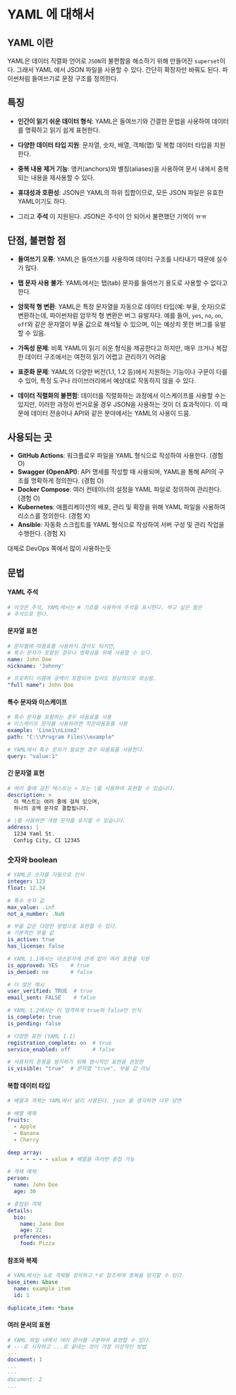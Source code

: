 # YAML 에 대해서



## YAML 이란

YAML은 데이터 직렬화 언어로 `JSON`의 불편함을 해소하기 위해 만들어진 `superset`이다. 그래서 YAML 에서 JSON 파일을 사용할 수 있다. 간단히 확장자만 바꿔도 된다. 파이썬처럼 들여쓰기로 문장 구조를 정의한다.



## 특징

- **인간이 읽기 쉬운 데이터 형식**: YAML은 들여쓰기와 간결한 문법을 사용하여 데이터를 명확하고 읽기 쉽게 표현한다.

- **다양한 데이터 타입 지원**: 문자열, 숫자, 배열, 객체(맵) 및 복합 데이터 타입을 지원한다.

- **중복 내용 제거 기능**: 앵커(anchors)와 별칭(aliases)을 사용하여 문서 내에서 중복되는 내용을 재사용할 수 있다.

- **휴대성과 호환성**: JSON은 YAML의 하위 집합이므로, 모든 JSON 파일은 유효한 YAML이기도 하다.

- 그리고 **주석** 이 지원된다. JSON은 주석이 안 되어서 불편했던 기억이 ㅠㅠ



## 단점, 불편함 점

- **들여쓰기 오류**: YAML은 들여쓰기를 사용하여 데이터 구조를 나타내기 때문에 실수가 많다. 

- **탭 문자 사용 불가**: YAML에서는 탭(tab) 문자를 들여쓰기 용도로 사용할 수 없다고 한다.

- **암묵적 형 변환**: YAML은 특정 문자열을 자동으로 데이터 타입(예: 부울, 숫자)으로 변환하는데, 파이썬처럼 암무적 형 변환은 버그 유발자다. 예를 들어, `yes`, `no`, `on`, `off`와 같은 문자열이 부울 값으로 해석될 수 있으며, 이는 예상치 못한 버그를 유발할 수 있음.

- **가독성 문제**: 비록 YAML이 읽기 쉬운 형식을 제공한다고 하지만, 매우 크거나 복잡한 데이터 구조에서는 여전히 읽기 어렵고 관리하기 어려움

- **표준화 문제**: YAML의 다양한 버전(1.1, 1.2 등)에서 지원하는 기능이나 구문이 다를 수 있어, 특정 도구나 라이브러리에서 예상대로 작동하지 않을 수 있다.

- **데이터 직렬화의 불편함**: 데이터를 직렬화하는 과정에서 이스케이프를 사용할 수는 있지만, 이러한 과정이 번거로울 경우 JSON을 사용하는 것이 더 효과적이다. 이 때문에 데이터 전송이나 API와 같은 분야에서는 YAML의 사용이 드뭄.

## 사용되는 곳

- **GitHub Actions**: 워크플로우 파일을 YAML 형식으로 작성하여 사용한다. (경험 O)
- **Swagger (OpenAPI)**: API 명세를 작성할 때 사용되며, YAML을 통해 API의 구조를 명확하게 정의한다. (경험 O)
- **Docker Compose**: 여러 컨테이너의 설정을 YAML 파일로 정의하여 관리한다. (경험 O)
- **Kubernetes**: 애플리케이션의 배포, 관리 및 확장을 위해 YAML 파일을 사용하여 리소스를 정의한다. (경험 X)
- **Ansible**: 자동화 스크립트를 YAML 형식으로 작성하여 서버 구성 및 관리 작업을 수행한다. (경험 X)

대체로 DevOps 쪽에서 많이 사용하는듯



## 문법

#### YAML 주석

```yaml
# 이것은 주석, YAML에서는 # 기호를 사용하여 주석을 표시한다. 하고 싶은 말은
# 주석으로 한다.
```

#### 문자열 표현

```yaml
# 문자열에 따옴표를 사용하지 않아도 되지만, 
# 특수 문자가 포함된 경우나 명확성을 위해 사용할 수 있다.
name: John Doe
nickname: 'Johnny'

# 프로퍼티 이름에 공백이 포함되어 있어도 정상적으로 파싱됨.
"full name": John Doe
```

#### 특수 문자와 이스케이프

```yaml
# 특수 문자를 포함하는 경우 따옴표를 사용 
# 이스케이프 문자를 사용하려면 작은따옴표를 사용
example: 'Line1\nLine2'
path: "C:\\Program Files\\example"

# YAML에서 특수 문자가 필요한 경우 따옴표를 사용한다.
query: "value:1"
```

#### 긴 문자열 표현

```yaml
# 여러 줄에 걸친 텍스트는 > 또는 |를 사용하여 표현할 수 있습니다.
description: >
  이 텍스트는 여러 줄에 걸쳐 있으며,
  하나의 공백 문자로 결합됩니다.

# |를 사용하면 개행 문자를 유지할 수 있습니다.
address: |
  1234 Yaml St.
  Config City, CI 12345

```

### 숫자와 boolean

```yaml
# YAML은 숫자를 자동으로 인식
integer: 123
float: 12.34

# 특수 숫자 값
max_value: .inf
not_a_number: .NaN

# 부울 값은 다양한 방법으로 표현할 수 있다.
# 기본적인 부울 값
is_active: true
has_license: false

# YAML 1.1에서는 대소문자에 관계 없이 여러 표현을 지원
is_approved: YES    # true
is_denied: no       # false

# 더 많은 예시
user_verified: TRUE  # true
email_sent: FALSE    # false

# YAML 1.2에서는 더 엄격하게 true와 false만 인식
is_complete: true
is_pending: false

# 다양한 표현 (YAML 1.1)
registration_complete: on  # true
service_enabled: off       # false

# 사용자의 혼동을 방지하기 위해 명시적인 표현을 권장한
is_visible: "true"  # 문자열 "true", 부울 값 아님


```

#### 복합 데이터 타입

```yaml
# 배열과 객체는 YAML에서 널리 사용된다. json 을 생각하면 너무 당연

# 배열 예제
fruits:
  - Apple
  - Banana
  - Cherry

deep array:
    - - - - - value # 배열을 여러번 중첩 가능

# 객체 예제
person:
  name: John Doe
  age: 30

# 중첩된 객체
details:
  bio:
    name: Jane Doe
    age: 22
  preferences:
    food: Pizza


```

#### 참조와 복제

```yaml
# YAML에서는 &로 객체를 정의하고 *로 참조하여 중복을 방지할 수 있다.
base_item: &base
  name: example item
  id: 1

duplicate_item: *base


```

#### 여러 문서의 표현

```yaml
# YAML 파일 내에서 여러 문서를 구분하여 표현할 수 있다.
# ---로 시작하고 ...로 끝내는 것이 가장 이상적인 방법
---
document: 1
...
---
document: 2
...


```


